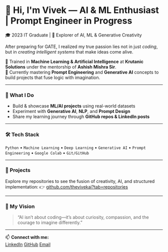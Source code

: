 # 👋 Hi, I'm Vivek — AI & ML Enthusiast | Prompt Engineer in Progress

🎓 2023 IT Graduate | 🧩 Explorer of AI, ML & Generative Creativity  

After preparing for GATE, I realized my true passion lies not in just *coding*, but in *creating intelligent systems* that make ideas come alive.  

💼 Trained in **Machine Learning & Artificial Intelligence** at **Krutanic Solutions** under the mentorship of **Ashish Mishra Sir**.  
🧠 Currently mastering **Prompt Engineering** and **Generative AI** concepts to build projects that fuse logic with imagination.  

---

### 🧩 What I Do
- Build & showcase **ML/AI projects** using real-world datasets  
- Experiment with **Generative AI**, **NLP**, and **Prompt Design**  
- Share my learning journey through **GitHub repos & LinkedIn posts**

---

### 🛠️ Tech Stack
`Python` • `Machine Learning` • `Deep Learning` • `Generative AI` • `Prompt Engineering` • `Google Colab` • `Git/GitHub`

---

### 🌟 Projects
Explore my repositories to see the fusion of creativity, AI, and structured implementation:
👉 [github.com/thevivekai?tab=repositories](https://github.com/thevivekai?tab=repositories)

---

### 🌱 My Vision
> “AI isn’t about coding—it’s about curiosity, compassion, and the courage to imagine differently.”

---

📫 **Connect with me:**  
[LinkedIn](https://www.linkedin.com/in/thevivekai/)
[GitHub](https://github.com/thevivekai)
[Email](thevivekai@gmail.com)

